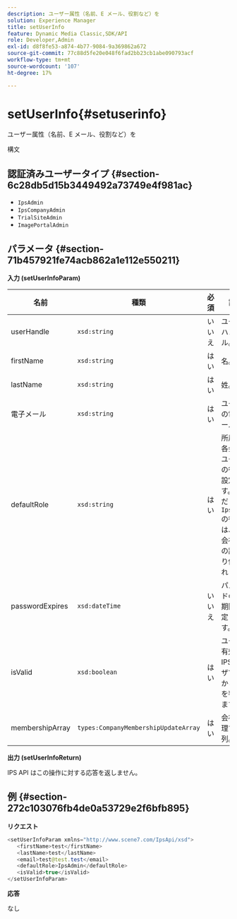 ```yaml
---
description: ユーザー属性（名前、E メール、役割など）を
solution: Experience Manager
title: setUserInfo
feature: Dynamic Media Classic,SDK/API
role: Developer,Admin
exl-id: d8f8fe53-a874-4b77-9084-9a369862a672
source-git-commit: 77c88d5fe20e048f6fad2bb23cb1abe090793acf
workflow-type: tm+mt
source-wordcount: '107'
ht-degree: 17%

---
```


# setUserInfo{#setuserinfo}

ユーザー属性（名前、E メール、役割など）を

構文

## 認証済みユーザータイプ {#section-6c28db5d15b3449492a73749e4f981ac}

* `IpsAdmin`
* `IpsCompanyAdmin`
* `TrialSiteAdmin`
* `ImagePortalAdmin`

## パラメータ {#section-71b457921fe74acb862a1e112e550211}

**入力 (setUserInfoParam)**

| 名前 | 種類 | 必須 | 説明 |
|---|---|---|---|
| userHandle | `xsd:string` | いいえ | ユーザーハンドル。 |
| firstName | `xsd:string` | はい | 名。 |
| lastName | `xsd:string` | はい | 姓。 |
| 電子メール | `xsd:string` | はい | ユーザーの電子メール。 |
| defaultRole | `xsd:string` | はい | 所属する各会社のユーザーの役割を設定します。 ただし、 `IpsAdmin` の役割は、他の会社単位の設定より優先されます。 |
| passwordExpires | `xsd:dateTime` | いいえ | パスワードの有効期限を設定します。 |
| isValid | `xsd:boolean` | はい | ユーザが有効な IPS ユーザであるかどうかを判断します。 |
| membershipArray | `types:CompanyMembershipUpdateArray` | はい | 会社が処理する配列。 |

**出力 (setUserInfoReturn)**

IPS API はこの操作に対する応答を返しません。

## 例 {#section-272c103076fb4de0a53729e2f6bfb895}

**リクエスト**

```java
<setUserInfoParam xmlns="http://www.scene7.com/IpsApi/xsd">
   <firstName>test</firstName>
   <lastName>test</lastName>
   <email>test@test.test</email>
   <defaultRole>IpsAdmin</defaultRole>
   <isValid>true</isValid>
</setUserInfoParam>
```

**応答**

なし
